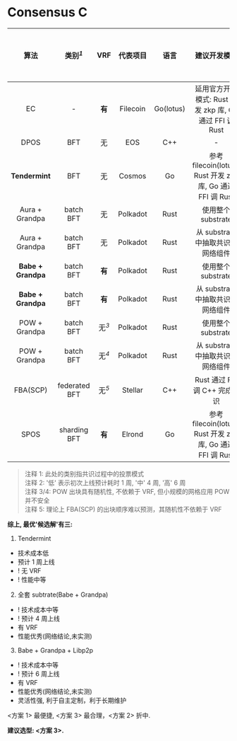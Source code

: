 # Consensus C

|算法|类别<sup>*1*</sup>|VRF|代表项目|语言|建议开发模式|移植成本<sup>*2*</sup>|维护成本|灵活性|理论性能|
|:-:|:-:|:-:|:-:|:-:|:-:|:-:|:-:|:-:|:-:|
|EC|-|**有**|Filecoin|Go(lotus)|延用官方开发模式: Rust 开发 zkp 库, Go 通过 FFI 调 Rust|-|-|-|-|
|DPOS|BFT|无|EOS|C++|-|高|高|-|**优+**|
|**Tendermint**|BFT|无|Cosmos|Go|参考 filecoin(lotus): Rust 开发 zkp 库, Go 通过 FFI 调 Rust|**低**|**低**|劣|中|
|Aura +</br>Grandpa|batch BFT|无|Polkadot|Rust|使用整个 substrate|中|中|劣|**优+**|
|Aura +</br>Grandpa|batch BFT|无|Polkadot|Rust|从 substrate 中抽取共识与网络组件|高|中|**优**|**优+**|
|**Babe +**</br>**Grandpa**|batch BFT|**有**|Polkadot|Rust|使用整个 substrate|中|中|劣|**优**|
|**Babe +**</br>**Grandpa**|batch BFT|**有**|Polkadot|Rust|从 substrate 中抽取共识与网络组件|高|中|**优**|**优**|
|POW +</br>Grandpa|batch BFT|无<sup>*3*</sup>|Polkadot|Rust|使用整个 substrate|中|中|劣|**优-**|
|POW +</br>Grandpa|batch BFT|无<sup>*4*</sup>|Polkadot|Rust|从 substrate 中抽取共识与网络组件|高|中|**优**|**优-**|
|FBA(SCP)|federated BFT|无<sup>*5*</sup>|Stellar|C++|Rust 通过 FFI 调 C++ 完成共识|高|高|**优**|**优+**|
|SPOS|sharding BFT|**有**|Elrond|Go|参考 filecoin(lotus): Rust 开发 zkp 库, Go 通过 FFI 调 Rust|高|中|良|**优+**|
> 注释 1: 此处的类别指共识过程中的投票模式    
> 注释 2: '低' 表示初次上线预计耗时 1 周, '中' 4 周, '高' 6 周    
> 注释 3/4: POW 出块具有随机性, 不依赖于 VRF, 但小规模的网格应用 POW 并不安全    
> 注释 5: 理论上 FBA(SCP) 的出块顺序难以预测，其随机性不依赖于 VRF

**综上, 最优'候选解'有三:**

1. Tendermint
  - 技术成本低
  - 预计 1 周上线
  - ! 无 VRF
  - ! 性能中等
2. 全套 subtrate(Babe + Grandpa)
  - ! 技术成本中等
  - ! 预计 4 周上线
  - 有 VRF
  - 性能优秀(网络结论,未实测)
3. Babe + Grandpa + Libp2p
  - ! 技术成本中等
  - ! 预计 6 周上线
  - 有 VRF
  - 性能优秀(网络结论,未实测)
  - 灵活性强, 利于自主定制，利于长期维护

<方案 1> 最便捷, <方案 3> 最合理，<方案 2> 折中.

**建议选型: <方案 3>.**

